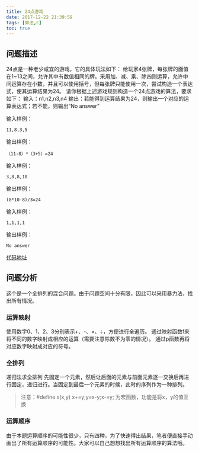 ```yaml
---
title: 24点游戏
date: 2017-12-22 21:39:59
tags: [算法,C]
toc: true
---
```


## 问题描述
24点是一种老少咸宜的游戏，它的具体玩法如下：
给玩家4张牌，每张牌的面值在1~13之间，允许其中有数值相同的牌。采用加、减、乘、除四则运算，允许中间运算存在小数，并且可以使用括号，但每张牌只能使用一次，尝试构造一个表达式，使其运算结果为24。
请你根据上述游戏规则构造一个24点游戏的算法，要求如下：
输入：n1,n2,n3,n4
输出：若能得到运算结果为24，则输出一个对应的运算表达式；若不能，则输出“No answer”
<!-- more -->
输入样例：

	11,8,3,5
输出样例：
	
	（11-8）*（3+5）=24
输入样例：
	
	3,8,8,10
输出样例：
	
	(8*10-8)/3=24
输入样例：
	
	1,1,1,1
输出样例：
	
	No answer

[代码地址](https://github.com/zjko/Algorithm/blob/master/%E8%93%9D%E6%A1%A5%E6%9D%AF/24%E7%82%B9.cpp)
## 问题分析
这个是一个全排列的混合问题。由于问题空间十分有限，因此可以采用暴力法，找出所有情况。

### 运算映射
使用数字0、1、2、3分别表示+、-、×、÷，方便进行全遍历。
通过映射函数f来将不同的数字映射成相应的运算（需要注意除数不为零的情况）。
通过p函数再将对应数字映射成对应的符号。

### 全排列
递归法求全排列
先固定一个元素，然后让后面的元素与前面元素逐一交换后再进行固定，递归进行。当固定到最后一个元素的时候，此时的序列作为一种排列。
> 注意：#define s(x,y) x+=y;y=x-y;x-=y; 为宏函数，功能是将x，y的值互换

### 运算顺序
由于本题运算顺序的可能性很少，只有四种，为了快速得出结果，笔者便直接手动画出了所有运算顺序的可能性。大家可以自己想想找出所有运算顺序的算法哦。

